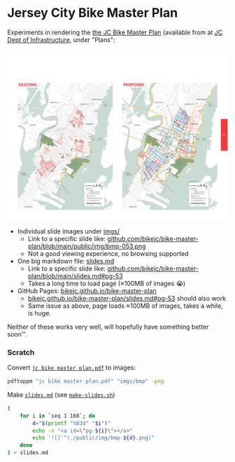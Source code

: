 # Jersey City Bike Master Plan

Experiments in rendering the [the JC Bike Master Plan][JC Bike Master Plan PDF] (available from at [JC Dept of Infrastructure](https://www.jerseycitynj.gov/cityhall/infrastructure), under "Plans":

![](public/img/bmp-053.png)

- Individual slide images under [imgs/](imgs)
  - Link to a specific slide like: [github.com/bikejc/bike-master-plan/blob/main/public/img/bmp-053.png](https://github.com/bikejc/bike-master-plan/blob/main/public/img/bmp-053.png)
  - Not a good viewing experience, no browsing supported
- One big markdown file: [slides.md](slides.md)
  - Link to a specific slide like: [github.com/bikejc/bike-master-plan/blob/main/slides.md#pg-53](https://github.com/bikejc/bike-master-plan/blob/main/slides.md#pg-53)
  - Takes a long time to load page (≈100MB of images 😭)
- GitHub Pages: [bikejc.github.io/bike-master-plan](https://bikejc.github.io/bike-master-plan/)
  - [bikejc.github.io/bike-master-plan/slides.md#pg-53](https://bikejc.github.io/bike-master-plan/slides.md#pg-53) should also work
  - Same issue as above, page loads ≈100MB of images, takes a while, is huge.
 
Neither of these works very well, will hopefully have something better soon™.

### Scratch
Convert [`jc bike master plan.pdf`](jc%20bike%20master%20plan.pdf) to images:
```bash
pdftoppm "jc bike master plan.pdf" "imgs/bmp" -png
```

Make [`slides.md`](slides.md) (see [`make-slides.sh`](make-slides.sh))
```bash
(
    for i in `seq 1 168`; do
        d="$(printf "%03d" "$i")"
        echo -n "<a id=\"pg-${i}\"></a>"
        echo '![]'"(./public/img/bmp-${d}.png)"
    done
) > slides.md
```

[JC Bike Master Plan PDF]: https://cdn5-hosted.civiclive.com/UserFiles/Servers/Server_6189660/File/Community/Transportation/LetsRideJCMasterPlan-FinalDraft%206.16.19_09_30.pdf
